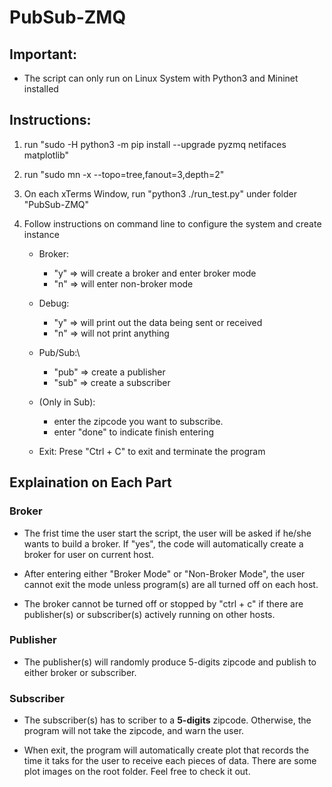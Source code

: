 # PubSub-ZMQ


## Important:

* The script can only run on Linux System with Python3 and Mininet installed


## Instructions:

1. run "sudo -H python3 -m pip install --upgrade pyzmq netifaces matplotlib"

2. run "sudo mn -x --topo=tree,fanout=3,depth=2"

3. On each xTerms Window, run "python3 ./run_test.py" under folder "PubSub-ZMQ"

4. Follow instructions on command line to configure the system and create instance

    * Broker:
        * "y" => will create a broker and enter broker mode
        * "n" => will enter non-broker mode

    * Debug: 
        * "y" => will print out the data being sent or received
        * "n" => will not print anything
    
    * Pub/Sub:\
        * "pub" => create a publisher
        * "sub" => create a subscriber
    
    * (Only in Sub): 
        * enter the zipcode you want to subscribe.
        * enter "done" to indicate finish entering
    
    * Exit: Prese "Ctrl + C" to exit and terminate the program


## Explaination on Each Part

### Broker

* The frist time the user start the script, the user will be asked if he/she wants to build a broker. If "yes", the code will automatically create a broker for user on current host.

* After entering either "Broker Mode" or "Non-Broker Mode", the user cannot exit the mode unless program(s) are all turned off on each host.

* The broker cannot be turned off or stopped by "ctrl + c" if there are publisher(s) or subscriber(s) actively running on other hosts.

### Publisher

* The publisher(s) will randomly produce 5-digits zipcode and publish to either broker or subscriber.

### Subscriber

* The subscriber(s) has to scriber to a **5-digits** zipcode. Otherwise, the program will not take the zipcode, and warn the user.

* When exit, the program will automatically create plot that records the time it taks for the user to receive each pieces of data. There are some plot images on the root folder. Feel free to check it out.
